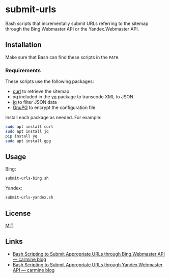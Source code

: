 # submit-urls #

Bash scripts that incrementally submit URLs referring to the sitemap
through the Bing Webmaster API or the Yandex.Webmaster API.

## Installation ##

Make sure that Bash can find these scripts in the `PATH`.

### Requirements ###

These scripts use the following packages:

  - [curl](https://curl.se/) to retrieve the sitemap
  - xq included in the [yq](https://kislyuk.github.io/yq/) package to
    transcode XML to JSON
  - [jq](https://stedolan.github.io/jq/) to filter JSON data
  - [GnuPG](https://gnupg.org/index.html) to encrypt the configuration
    file

Install each package as needed.  For example:

```bash
sudo apt install curl
sudo apt install jq
pip install yq
sudo apt install gpg
```

## Usage ##

Bing:

```bash
submit-urls-bing.sh
```

Yandex:

```bash
submit-urls-yandex.sh
```

## License ##

[MIT](LICENSE)

## Links ##

  - [Bash Scripting to Submit Appropriate URLs through Bing Webmaster API &#8212; carmine blog](https://carmine560.blogspot.com/2020/12/bash-scripting-to-submit-urls-through.html)
  - [Bash Scripting to Submit Appropriate URLs through Yandex.Webmaster API &#8212; carmine blog](https://carmine560.blogspot.com/2021/04/bash-scripting-to-submit-appropriate.html)
